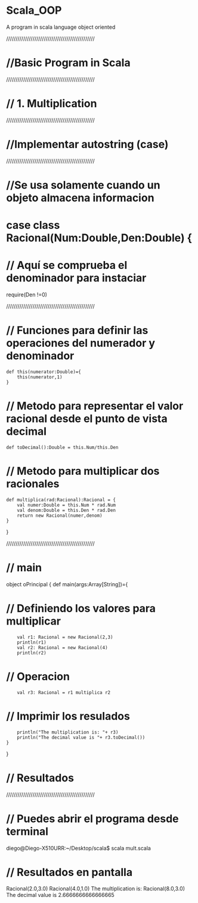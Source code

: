 # Scala_OOP
A program in scala language object oriented


///////////////////////////////////////////////
# //Basic Program in Scala
///////////////////////////////////////////////
# // 1. Multiplication
///////////////////////////////////////////////
# //Implementar autostring (case)
///////////////////////////////////////////////

# //Se usa solamente cuando un objeto almacena informacion
# case class Racional(Num:Double,Den:Double) {
# // Aquí se comprueba el denominador para instaciar
	
  require(Den !=0)

///////////////////////////////////////////////
	
# // Funciones para definir las operaciones del numerador y denominador
	def this(numerator:Double)={
		this(numerator,1)
	}

# // Metodo para representar el valor racional desde el punto de vista decimal 
	def toDecimal():Double = this.Num/this.Den

# // Metodo para multiplicar dos racionales
	def multiplica(rad:Racional):Racional = {
		val numer:Double = this.Num * rad.Num
		val denom:Double = this.Den * rad.Den
		return new Racional(numer,denom)	
	}
}

///////////////////////////////////////////////

# // main
object oPrincipal {
	def main(args:Array[String])={

# // Definiendo los valores para multiplicar
		val r1: Racional = new Racional(2,3)
		println(r1)
		val r2: Racional = new Racional(4)
		println(r2)

# 	// Operacion
		val r3: Racional = r1 multiplica r2 

# 	// Imprimir los resulados

		println("The multiplication is: "+ r3)
		println("The decimal value is "+ r3.toDecimal())
	}
}

# // Resultados
///////////////////////////////////////////////

# // Puedes abrir el programa desde terminal
diego@Diego-X510URR:~/Desktop/scala$ scala mult.scala

# // Resultados en pantalla

Racional(2.0,3.0)
Racional(4.0,1.0)
The multiplication is: Racional(8.0,3.0)
The decimal value is 2.6666666666666665


